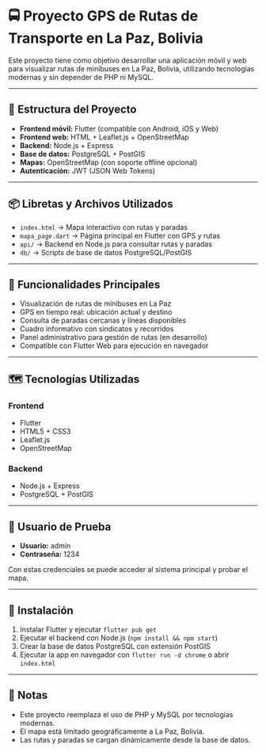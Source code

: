 
# 🚍 Proyecto GPS de Rutas de Transporte en La Paz, Bolivia

Este proyecto tiene como objetivo desarrollar una aplicación móvil y web para visualizar rutas de minibuses en La Paz, Bolivia, utilizando tecnologías modernas y sin depender de PHP ni MySQL.

---

## 🧱 Estructura del Proyecto

- **Frontend móvil:** Flutter (compatible con Android, iOS y Web)
- **Frontend web:** HTML + Leaflet.js + OpenStreetMap
- **Backend:** Node.js + Express
- **Base de datos:** PostgreSQL + PostGIS
- **Mapas:** OpenStreetMap (con soporte offline opcional)
- **Autenticación:** JWT (JSON Web Tokens)

---

## 📦 Libretas y Archivos Utilizados

- `index.html` → Mapa interactivo con rutas y paradas
- `mapa_page.dart` → Página principal en Flutter con GPS y rutas
- `api/` → Backend en Node.js para consultar rutas y paradas
- `db/` → Scripts de base de datos PostgreSQL/PostGIS

---

## 🚀 Funcionalidades Principales

- Visualización de rutas de minibuses en La Paz
- GPS en tiempo real: ubicación actual y destino
- Consulta de paradas cercanas y líneas disponibles
- Cuadro informativo con sindicatos y recorridos
- Panel administrativo para gestión de rutas (en desarrollo)
- Compatible con Flutter Web para ejecución en navegador

---

## 🗺️ Tecnologías Utilizadas

### Frontend
- Flutter
- HTML5 + CSS3
- Leaflet.js
- OpenStreetMap

### Backend
- Node.js + Express
- PostgreSQL + PostGIS

---

## 👤 Usuario de Prueba

- **Usuario:** admin  
- **Contraseña:** 1234  

Con estas credenciales se puede acceder al sistema principal y probar el mapa.

---

## 📁 Instalación

1. Instalar Flutter y ejecutar `flutter pub get`
2. Ejecutar el backend con Node.js (`npm install && npm start`)
3. Crear la base de datos PostgreSQL con extensión PostGIS
4. Ejecutar la app en navegador con `flutter run -d chrome` o abrir `index.html`

---

## 📌 Notas

- Este proyecto reemplaza el uso de PHP y MySQL por tecnologías modernas.
- El mapa está limitado geográficamente a La Paz, Bolivia.
- Las rutas y paradas se cargan dinámicamente desde la base de datos.

